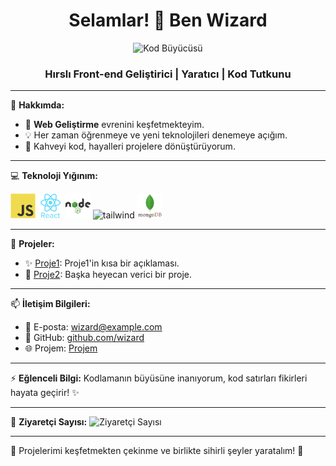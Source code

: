 <!-- Merhaba, Ben Wizard 👋 -->
<h1 align="center">Selamlar! 🚀 Ben Wizard</h1>

<p align="center">
  <img src="https://media.giphy.com/media/l378BzHA5FwWFXVSg/giphy.gif" alt="Kod Büyücüsü" width="300"/>
</p>

<h3 align="center">Hırslı Front-end Geliştirici | Yaratıcı | Kod Tutkunu</h3>

---

🌟 **Hakkımda:**
- 🚀 **Web Geliştirme** evrenini keşfetmekteyim.
- 💡 Her zaman öğrenmeye ve yeni teknolojileri denemeye açığım.
- 🌈 Kahveyi kod, hayalleri projelere dönüştürüyorum.

---

💻 **Teknoloji Yığınım:**
<p align="left"> 
  <img src="https://raw.githubusercontent.com/devicons/devicon/master/icons/javascript/javascript-original.svg" alt="javascript" width="40" height="40"/> 
  <img src="https://raw.githubusercontent.com/devicons/devicon/master/icons/react/react-original-wordmark.svg" alt="react" width="40" height="40"/> 
  <img src="https://raw.githubusercontent.com/devicons/devicon/master/icons/nodejs/nodejs-original-wordmark.svg" alt="nodejs" width="40" height="40"/> 
  <img src="https://www.vectorlogo.zone/logos/tailwindcss/tailwindcss-icon.svg" alt="tailwind" width="40" height="40"/> 
  <img src="https://raw.githubusercontent.com/devicons/devicon/master/icons/mongodb/mongodb-original-wordmark.svg" alt="mongodb" width="40" height="40"/> 
</p>

---

🚀 **Projeler:**
- ✨ [Proje1](https://github.com/wizard/project1): Proje1'in kısa bir açıklaması.
- 🌟 [Proje2](https://github.com/wizard/project2): Başka heyecan verici bir proje.

---

📫 **İletişim Bilgileri:**
- 📧 E-posta: wizard@example.com
- 🔗 GitHub: [github.com/wizard](https://github.com/wizardsarehere)
- 🌐 Projem: [Projem](https://roderikacommunity.com.tr)

---

⚡ **Eğlenceli Bilgi:**
Kodlamanın büyüsüne inanıyorum, kod satırları fikirleri hayata geçirir! ✨

---

👀 **Ziyaretçi Sayısı:** ![Ziyaretçi Sayısı](https://profile-counter.glitch.me/wizard/count.svg)

---

🔮 Projelerimi keşfetmekten çekinme ve birlikte sihirli şeyler yaratalım! 🚀

